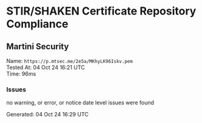 # STIR/SHAKEN Certificate Repository Compliance

## Martini Security

Name: `https://p.mtsec.me/2e5a/MKhyLK96Iskv.pem`\
Tested At: 04 Oct 24 16:21 UTC\
Time: 96ms

### Issues

no warning, or error, or notice date level issues were found

Generated: 04 Oct 24 16:29 UTC